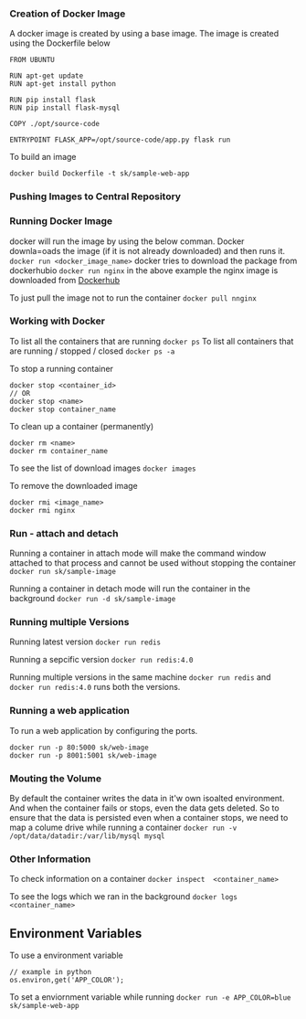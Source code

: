 ### Creation of Docker Image
A docker image is created by using a base image. 
The image is created using the Dockerfile below
```
FROM UBUNTU

RUN apt-get update
RUN apt-get install python

RUN pip install flask
RUN pip install flask-mysql

COPY ./opt/source-code

ENTRYPOINT FLASK_APP=/opt/source-code/app.py flask run
```

To build an image
```
docker build Dockerfile -t sk/sample-web-app
```

### Pushing Images to Central Repository

### Running Docker Image
docker will run the image by using the below comman. Docker downla=oads the image (if it is not already downloaded) and then runs it.
``` docker run <docker_image_name> ```
docker tries to download the package from dockerhubio
``` docker run nginx ```
in the above example the nginx image is downloaded from [Dockerhub](https://hub.docker.com/_/nginx)  

To just pull the image not to run the container
``` docker pull nnginx ```

### Working with Docker
To list all the containers that are running
``` docker ps ```
To list all containers that are running / stopped / closed
``` docker ps -a ```

To stop a running container
```
docker stop <container_id>
// OR
docker stop <name>
docker stop container_name
```

To clean up a container (permanently)
```
docker rm <name>
docker rm container_name
```

To see the list of download images
``` docker images ```

To remove the downloaded image
```
docker rmi <image_name>
docker rmi nginx
```

### Run - attach and detach
Running a container in attach mode will make the command window attached to that process and cannot be used without stopping the container
``` docker run sk/sample-image ```

Running a container in detach mode will run the container in the background
``` docker run -d sk/sample-image ```

### Running multiple Versions
Running latest version
``` docker run redis ```

Running a sepcific version
``` docker run redis:4.0 ```

Running multiple versions in the same machine
``` docker run redis ``` and ``` docker run redis:4.0 ``` runs both the versions.

### Running a web application
To run a web application by configuring the ports.
``` 
docker run -p 80:5000 sk/web-image 
docker run -p 8001:5001 sk/web-image 
```

### Mouting the Volume
By default the container writes the data in it'w own isoalted environment. And when the container fails or stops, even the data gets deleted.
So to ensure that the data is persisted even when a container stops, we need to map a colume drive while running a container
``` docker run -v /opt/data/datadir:/var/lib/mysql mysql ```

### Other Information
To check information on a container
``` docker inspect  <container_name> ```

To see the logs which we ran in the background
``` docker logs <container_name> ```

## Environment Variables
To use a environment variable 
```
// example in python
os.environ,get('APP_COLOR');
```

To set a enviornment variable while running
``` docker run -e APP_COLOR=blue sk/sample-web-app ```


